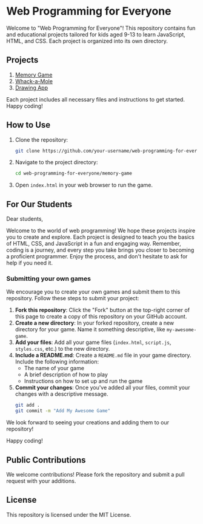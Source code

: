# Web Programming for Everyone

Welcome to "Web Programming for Everyone"! This repository contains fun and educational projects tailored for kids aged 9-13 to learn JavaScript, HTML, and CSS. Each project is organized into its own directory.

## Projects

1. [Memory Game](./memory-game/README.md)
2. [Whack-a-Mole](./whack-a-mole/README.md)
3. [Drawing App](./drawing-app/README.md)

Each project includes all necessary files and instructions to get started. Happy coding!

## How to Use

1. Clone the repository:
   ```bash
   git clone https://github.com/your-username/web-programming-for-everyone.git
   ```

2. Navigate to the project directory:
   ```bash
   cd web-programming-for-everyone/memory-game
   ```

3. Open `index.html` in your web browser to run the game.

## For Our Students

Dear students,

Welcome to the world of web programming! We hope these projects inspire you to create and explore. Each project is designed to teach you the basics of HTML, CSS, and JavaScript in a fun and engaging way. Remember, coding is a journey, and every step you take brings you closer to becoming a proficient programmer. Enjoy the process, and don't hesitate to ask for help if you need it.

### Submitting your own games

We encourage you to create your own games and submit them to this repository. Follow these steps to submit your project:

1. **Fork this repository**: Click the "Fork" button at the top-right corner of this page to create a copy of this repository on your GitHub account.
2. **Create a new directory**: In your forked repository, create a new directory for your game. Name it something descriptive, like `my-awesome-game`.
3. **Add your files**: Add all your game files (`index.html`, `script.js`, `styles.css`, etc.) to the new directory.
4. **Include a README.md**: Create a `README.md` file in your game directory. Include the following information:
   - The name of your game
   - A brief description of how to play
   - Instructions on how to set up and run the game
5. **Commit your changes**: Once you've added all your files, commit your changes with a descriptive message.
   ```bash
   git add .
   git commit -m "Add My Awesome Game"
   ```
   
We look forward to seeing your creations and adding them to our repository!

Happy coding!

## Public Contributions

We welcome contributions! Please fork the repository and submit a pull request with your additions.

## License

This repository is licensed under the MIT License.
